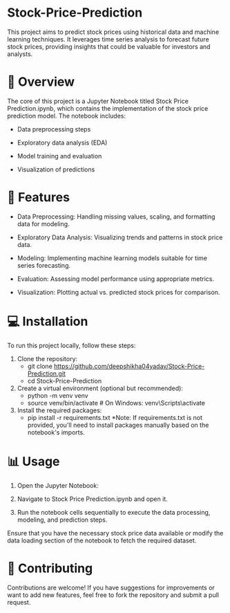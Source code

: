 # Stock-Price-Prediction
This project aims to predict stock prices using historical data and machine learning techniques. It leverages time series analysis to forecast future stock prices, providing insights that could be valuable for investors and analysts.

# 📖 Overview
The core of this project is a Jupyter Notebook titled Stock Price Prediction.ipynb, which contains the implementation of the stock price prediction model. The notebook includes:
* Data preprocessing steps

* Exploratory data analysis (EDA)

* Model training and evaluation

* Visualization of predictions

# 🚀 Features
* Data Preprocessing: Handling missing values, scaling, and formatting data for modeling.

* Exploratory Data Analysis: Visualizing trends and patterns in stock price data.

* Modeling: Implementing machine learning models suitable for time series forecasting.

* Evaluation: Assessing model performance using appropriate metrics.

* Visualization: Plotting actual vs. predicted stock prices for comparison.

# 💻 Installation
To run this project locally, follow these steps:

1. Clone the repository:
   * git clone https://github.com/deepshikha04yadav/Stock-Price-Prediction.git
   * cd Stock-Price-Prediction
2. Create a virtual environment (optional but recommended):
   * python -m venv venv
   * source venv/bin/activate  # On Windows: venv\Scripts\activate
3. Install the required packages:
   * pip install -r requirements.txt
*Note: If requirements.txt is not provided, you'll need to install packages manually based on the notebook's imports.

# 📊 Usage
1. Open the Jupyter Notebook:

2. Navigate to Stock Price Prediction.ipynb and open it.

3. Run the notebook cells sequentially to execute the data processing, modeling, and prediction steps.

Ensure that you have the necessary stock price data available or modify the data loading section of the notebook to fetch the required dataset.

# 🤝 Contributing
Contributions are welcome! If you have suggestions for improvements or want to add new features, feel free to fork the repository and submit a pull request.
